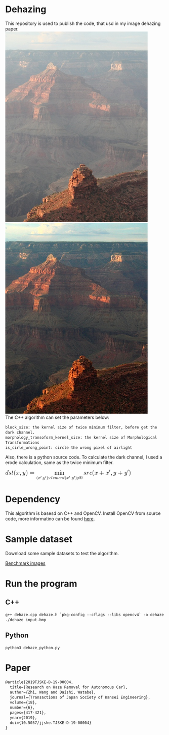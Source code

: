 # Dehazing
This repository is used to publish the code, that usd in my image dehazing paper.  
![input](./others/input.jpg)![output](./others/output.jpg)  
The C++ algorithm can set the parameters below:
```
block_size: the kernel size of twice minimum filter, before get the dark channel.
morphology_transoform_kernel_size: the kernel size of Morphological Transformations
is_cirle_wrong_point: circle the wrong pixel of airlight  
```
Also, there is a python source code.
To calculate the dark channel, I used a erode calculation, same as the twice minimum filter.  
  
![erode](./others/erode_formula.png)
# Dependency
This algorithm is basesd on C++ and OpenCV.
Install OpenCV from source code, more informatino can be found 
[here](./others/install_opencv.md).
# Sample dataset
Download some sample datasets to test the algorithm.

[Benchmark images](http://kaiminghe.com/cvpr09/images.rar)
# Run the program
## C++
```
g++ dehaze.cpp dehaze.h `pkg-config --cflags --libs opencv4` -o dehaze
./dehaze input.bmp
```
## Python
```
python3 dehaze_python.py
```
# Paper
```
@article{2019TJSKE-D-19-00004,
  title={Research on Haze Removal for Autonomous Car},
  author={Zhi, Wang and Daishi, Watabe},
  journal={Transactions of Japan Society of Kansei Engineering},
  volume={18},
  number={6},
  pages={417-421},
  year={2019},
  doi={10.5057/jjske.TJSKE-D-19-00004}
}
```
